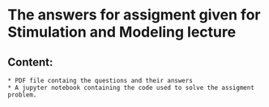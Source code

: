 # The answers for assigment given for Stimulation and Modeling lecture

## Content:

    * PDF file containg the questions and their answers
    * A jupyter notebook containing the code used to solve the assigment problem.
